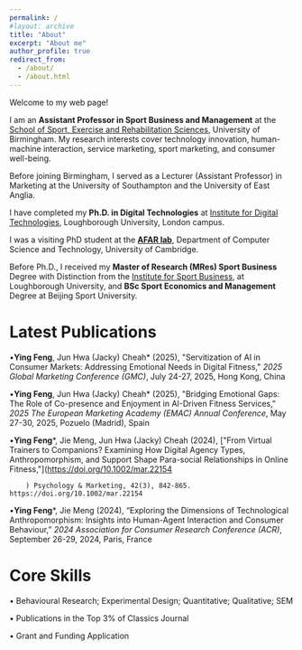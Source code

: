 ```yaml
---
permalink: /
#layout: archive
title: "About"
excerpt: "About me"
author_profile: true
redirect_from:
  - /about/
  - /about.html
---
```

Welcome to my web page!

I am an **Assistant Professor in Sport Business and Management** at the <a href="https://www.birmingham.ac.uk/staff/profiles/sportex/feng-ying">School of Sport, Exercise and Rehabilitation Sciences</a>, University of Birmingham. My research interests cover technology innovation, human-machine interaction, service marketing, sport marketing, and consumer well-being. 

Before joining Birmingham, I served as a Lecturer (Assistant Professor) in Marketing at the University of Southampton and the University of East Anglia. 

I have completed my **Ph.D. in Digital Technologies** at <a href="https://www.lborolondon.ac.uk/institutes/digital-technologies/">Institute for Digital Technologies</a>, Loughborough University, London campus. 

I was a visiting PhD student at the **<a href="https://cambridge-afar.github.io/">AFAR lab</a>**, Department of Computer Science and Technology, University of Cambridge.  

Before Ph.D., I received my **Master of Research (MRes) Sport Business** Degree with Distinction from the <a href="https://www.lborolondon.ac.uk/institutes/sport-business/">Institute for Sport Business</a>, at Loughborough University, and **BSc Sport Economics and Management** Degree at Beijing Sport University.


# Latest Publications
•**Ying Feng**, Jun Hwa (Jacky) Cheah* (2025), "Servitization of AI in Consumer Markets: Addressing Emotional Needs in Digital Fitness," _2025 Global Marketing Conference (GMC)_, July 24-27, 2025, Hong Kong, China

•**Ying Feng**, Jun Hwa (Jacky) Cheah* (2025), "Bridging Emotional Gaps: The Role of Co-presence and Enjoyment in AI-Driven Fitness Services," _2025 The European Marketing Academy (EMAC) Annual Conference_, May 27-30, 2025, Pozuelo (Madrid), Spain 

•**Ying Feng***, Jie Meng, Jun Hwa (Jacky) Cheah (2024), ["From Virtual Trainers to Companions? Examining How Digital Agency Types, Anthropomorphism, and Support Shape Para-social Relationships in Online Fitness,"](https://doi.org/10.1002/mar.22154
        
        ) Psychology & Marketing, 42(3), 842-865. https://doi.org/10.1002/mar.22154
        
        
                      
•**Ying Feng***, Jie Meng (2024), “Exploring the Dimensions of Technological Anthropomorphism: Insights into Human-Agent Interaction and Consumer Behaviour,” _2024 Association for Consumer Research Conference (ACR)_, September 26-29, 2024, Paris, France

         
# Core Skills
•	Behavioural Research; Experimental Design; Quantitative; Qualitative; SEM 

•	Publications in the Top 3% of Classics Journal 

•	Grant and Funding Application                  




